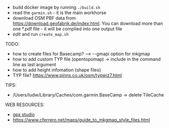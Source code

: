
- build docker image by running ```./build.sh```
- read the ```garmin.sh``` - it is the main workhorse
- download OSM PBF data from <https://download.geofabrik.de/index.html>. You can download more than one *.pdf file - it will be complied into one output file
- *edit* and run `create_map.sh`

TODO:

- how to create files for Basecamp? --> --gmapi option for mkgmap
- how to add custom TYP file (opentopomap) -> include in the command line as last argument
- how to add height infomation (shape files)
- TYP file? <https://www.pinns.co.uk/osm/typwiz7.html>

TIPS:

- /Users/ludw/Library/Caches/com.garmin.BaseCamp -> delete TileCache

WEB RESOURCES:

- [gpx studio](https://gpx.studio/)
- <https://www.cferrero.net/maps/guide_to_mkgmap_style_files.html>
